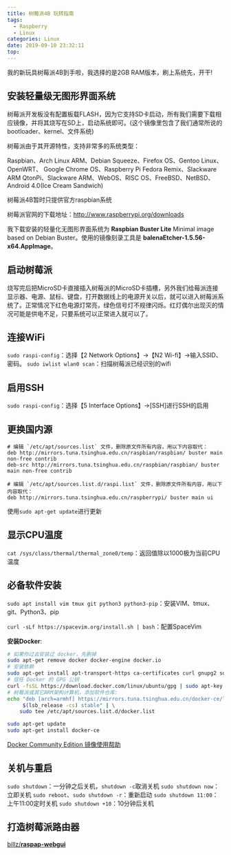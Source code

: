 ```yaml
---
title: 树莓派4B 玩转指南
tags:
  - Raspberry
  - Linux
categories: Linux
date: 2019-09-10 23:32:11
top:
---
```


我的新玩具树莓派4B到手啦，我选择的是2GB RAM版本，刷上系统先，开干!

<!-- more -->

## 安装轻量级无图形界面系统

树莓派开发板没有配置板载FLASH，因为它支持SD卡启动，所有我们需要下载相应镜像，并将其烧写在SD上，启动系统即可。(这个镜像里包含了我们通常所说的bootloader、kernel、文件系统)

树莓派由于其开源特性，支持非常多的系统类型：

Raspbian、Arch Linux ARM、Debian Squeeze、Firefox OS、Gentoo Linux、OpenWRT、
Google Chrome OS、Raspberry Pi Fedora Remix、Slackware ARM
QtonPi、Slackware ARM、WebOS、RISC OS、FreeBSD、NetBSD、Android 4.0(Ice Cream Sandwich)

树莓派4B暂时只提供官方raspbian系统

树莓派官网的下载地址：http://www.raspberrypi.org/downloads

我下载安装的轻量化无图形界面系统为 **Raspbian Buster Lite** Minimal image based on Debian Buster。使用的镜像刻录工具是 **balenaEtcher-1.5.56-x64.AppImage**。

## 启动树莓派
烧写完后把MicroSD卡直接插入树莓派的MicroSD卡插槽，另外我们给莓派连接显示器、电源、鼠标、键盘，打开数据线上的电源开关以后，就可以进入树莓派系统了。正常情况下红色电源灯常亮，绿色信号灯不规律闪烁。红灯偶尔出现灭的情况可能是供电不足，只要系统可以正常进入就可以了。

## 连接WiFi

`sudo raspi-config`：选择【2 Network Options】->【N2 Wi-fi】->输入SSID、密码。
`sudo iwlist wlan0 scan`：扫描树莓派已经识别的wifi

## 启用SSH
`sudo raspi-config`：选择【5 Interface Options】->[SSH]进行SSH的启用

## 更换国内源

```
# 编辑 `/etc/apt/sources.list` 文件，删除原文件所有内容，用以下内容取代：
deb http://mirrors.tuna.tsinghua.edu.cn/raspbian/raspbian/ buster main non-free contrib
deb-src http://mirrors.tuna.tsinghua.edu.cn/raspbian/raspbian/ buster main non-free contrib

# 编辑 `/etc/apt/sources.list.d/raspi.list` 文件，删除原文件所有内容，用以下内容取代：
deb http://mirrors.tuna.tsinghua.edu.cn/raspberrypi/ buster main ui
```

使用`sudo apt-get update`进行更新

## 显示CPU温度

`cat /sys/class/thermal/thermal_zone0/temp`：返回值除以1000极为当前CPU温度

## 必备软件安装

`sudo apt install vim tmux git python3 python3-pip`：安装VIM、tmux、git、Python3、pip

`curl -sLf https://spacevim.org/install.sh | bash`：配置SpaceVim

**安装Docker**:
```bash
# 如果你过去安装过 docker，先删掉
sudo apt-get remove docker docker-engine docker.io
# 安装依赖
sudo apt-get install apt-transport-https ca-certificates curl gnupg2 software-properties-common
# 信任 Docker 的 GPG 公钥
curl -fsSL https://download.docker.com/linux/ubuntu/gpg | sudo apt-key add -
# 树莓派或其它ARM架构计算机，添加软件仓库:
echo "deb [arch=armhf] https://mirrors.tuna.tsinghua.edu.cn/docker-ce/linux/ubuntu \
     $(lsb_release -cs) stable" | \
    sudo tee /etc/apt/sources.list.d/docker.list

sudo apt-get update
sudo apt-get install docker-ce
```
[Docker Community Edition 镜像使用帮助](https://mirror.tuna.tsinghua.edu.cn/help/docker-ce/)

## 关机与重启

`sudo shutdown`：一分钟之后关机，`shutdown -c`取消关机
`sudo shutdown now`：立即关机
`sudo reboot`、`sudo shutdown -r`：重新启动
`sudo shutdown 11:00`：上午11:00定时关机
`sudo shutdown +10`：10分钟后关机

## 打造树莓派路由器

[billz/**raspap-webgui**](https://github.com/billz/raspap-webgui)
